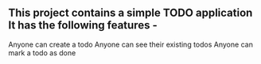 ## This project contains a simple TODO application It has the following features -

Anyone can create a todo
Anyone can see their existing todos
Anyone can mark a todo as done
